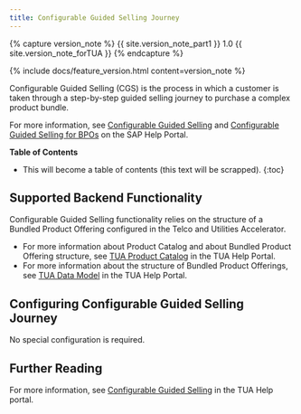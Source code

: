 ```yaml
---
title: Configurable Guided Selling Journey
---
```


{% capture version_note %}
{{ site.version_note_part1 }} 1.0 {{ site.version_note_forTUA }}
{% endcapture %}

{% include docs/feature_version.html content=version_note %}

Configurable Guided Selling (CGS) is the process in which a customer is taken through a step-by-step guided selling journey to purchase a complex product bundle.

For more information, see [Configurable Guided Selling](https://help.sap.com/viewer/32f0086927f44c9ab1199f1dab8833cd/latest/en-US/fa22e16db2524c0bb9b12c6102ba1b5d.html) and [Configurable Guided Selling for BPOs](https://help.sap.com/viewer/32f0086927f44c9ab1199f1dab8833cd/latest/en-US/464d4b03d91442e9ac95f69808895a39.html) on the SAP Help Portal.

**Table of Contents**

- This will become a table of contents (this text will be scrapped).
{:toc}

## Supported Backend Functionality

Configurable Guided Selling functionality relies on the structure of a Bundled Product Offering configured in the Telco and Utilities Accelerator.
- For more information about Product Catalog and about Bundled Product Offering structure, see [TUA Product Catalog](https://help.sap.com/viewer/32f0086927f44c9ab1199f1dab8833cd/2007/en-US/552515309dd545e7b7878eb081b56453.html) in the TUA Help Portal.
- For more information about the structure of Bundled Product Offerings, see [TUA Data Model](https://help.sap.com/viewer/c762d9007c5c4f38bafbe4788446983e/2007/en-US/8e39b671bd224dd9aa59d77890223cf4.html) in the TUA Help Portal.

## Configuring Configurable Guided Selling Journey

No special configuration is required.

## Further Reading

For more information, see [Configurable Guided Selling](https://help.sap.com/viewer/32f0086927f44c9ab1199f1dab8833cd/2007/en-US/fa22e16db2524c0bb9b12c6102ba1b5d.html) in the TUA Help portal.
